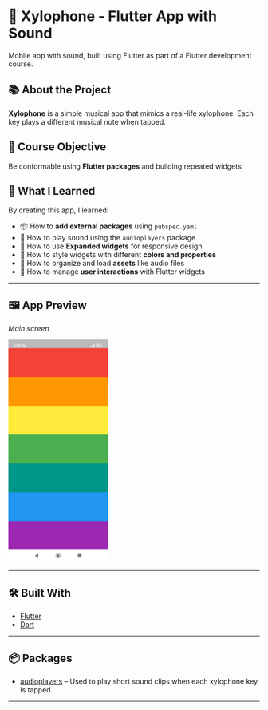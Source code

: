 # 🎹 Xylophone - Flutter App with Sound

Mobile app with sound, built using Flutter as part of a Flutter development course.

## 📚 About the Project

**Xylophone** is a simple musical app that mimics a real-life xylophone. Each key plays a different musical note when tapped.

## 🎯 Course Objective

Be conformable using **Flutter packages** and building repeated widgets.

## 🚀 What I Learned

By creating this app, I learned:

- 📦 How to **add external packages** using `pubspec.yaml`
- 🎵 How to play sound using the `audioplayers` package
- 🧱 How to use **Expanded widgets** for responsive design
- 🌈 How to style widgets with different **colors and properties**
- 📁 How to organize and load **assets** like audio files
- 🎯 How to manage **user interactions** with Flutter widgets

---

## 🖼️ App Preview

*Main screen*

<img src="documentation/screenshots/home_screen.jpg" width="200" />

---

## 🛠️ Built With

- [Flutter](https://flutter.dev/)
- [Dart](https://dart.dev/)

---

## 📦 Packages

- [audioplayers](https://pub.dev/packages/audioplayers) – Used to play short sound clips when each xylophone key is tapped.

---
